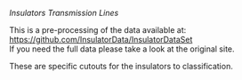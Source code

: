 *Insulators Transmission Lines*

This is a pre-processing of the data available at:   
https://github.com/InsulatorData/InsulatorDataSet   
If you need the full data please take a look at the original site.

These are specific cutouts for the insulators to classification.
